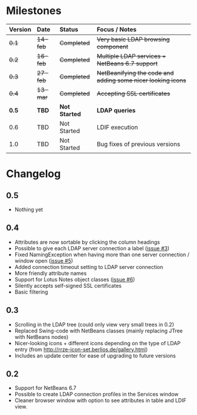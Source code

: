 # Milestones #

| **Version** | **Date** | **Status** | **Focus / Notes** |
|:------------|:---------|:-----------|:------------------|
| ~~0.1~~     | ~~14-feb~~ | ~~Completed~~ | ~~Very basic LDAP browsing component~~ |
| ~~0.2~~     | ~~16-feb~~ | ~~Completed~~ | ~~Multiple LDAP services + NetBeans 6.7 support~~ |
| ~~0.3~~     | ~~27-feb~~ | ~~Completed~~ | ~~NetBeanifying the code and adding some nicer looking icons~~ |
| ~~0.4~~     | ~~13-mar~~ | ~~Completed~~ | ~~Accepting SSL certificates~~ |
| **0.5**     | **TBD**  | **Not Started** | **LDAP queries**  |
| 0.6         | TBD      | Not Started | LDIF execution    |
| 1.0         | TBD      | Not Started | Bug fixes of previous versions |


# Changelog #

## 0.5 ##

  * Nothing yet

## 0.4 ##

  * Attributes are now sortable by clicking the column headings
  * Possible to give each LDAP server connection a label ([issue #3](https://code.google.com/p/nb-ldap-explorer/issues/detail?id=#3))
  * Fixed NamingException when having more than one server connection / window open ([issue #5](https://code.google.com/p/nb-ldap-explorer/issues/detail?id=#5))
  * Added connection timeout setting to LDAP server connection
  * More friendly attribute names
  * Support for Lotus Notes object classes ([issue #6](https://code.google.com/p/nb-ldap-explorer/issues/detail?id=#6))
  * Silently accepts self-signed SSL certificates
  * Basic filtering


## 0.3 ##

  * Scrolling in the LDAP tree (could only view very small trees in 0.2)
  * Replaced Swing-code with NetBeans classes (mainly replacing JTree with NetBeans nodes)
  * Nicer-looking icons + different icons depending on the type of LDAP entry (from http://rrze-icon-set.berlios.de/gallery.html)
  * Includes an update center for ease of upgrading to future versions

## 0.2 ##

  * Support for NetBeans 6.7
  * Possible to create LDAP connection profiles in the Services window
  * Cleaner browser window with option to see attributes in table and LDIF view.
